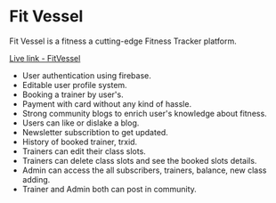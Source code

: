 # Fit Vessel

Fit Vessel is a fitness a cutting-edge Fitness Tracker platform.

[Live link - FitVessel](https://fit-vessel.netlify.app)

- User authentication using firebase.
- Editable user profile system.
- Booking a trainer by user's.
- Payment with card without any kind of hassle.
- Strong community blogs to enrich user's knowledge about fitness.
- Users can like or dislake a blog.
- Newsletter subscribtion to get updated.
- History of booked trainer, trxid.
- Trainers can edit their class slots.
- Trainers can delete class slots and see the booked slots details.
- Admin can access the all subscribers, trainers, balance, new class adding.
- Trainer and Admin both can post in community.